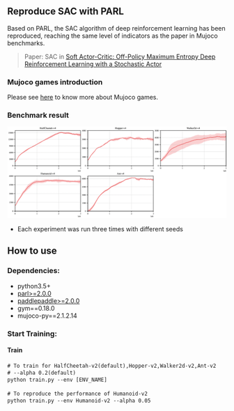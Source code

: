 ## Reproduce SAC with PARL
Based on PARL, the SAC algorithm of deep reinforcement learning has been reproduced, reaching the same level of indicators as the paper in Mujoco benchmarks.

> Paper: SAC in [Soft Actor-Critic: Off-Policy Maximum Entropy Deep Reinforcement Learning with a Stochastic Actor](https://arxiv.org/abs/1801.01290)

### Mujoco games introduction
Please see [here](https://github.com/openai/mujoco-py) to know more about Mujoco games.

### Benchmark result

<img src="https://github.com/benchmarking-rl/PARL-experiments/blob/master/SAC/paddle/result.png" alt="SAC_results"/>

+ Each experiment was run three times with different seeds

## How to use
### Dependencies:
+ python3.5+
+ [parl>=2.0.0](https://github.com/PaddlePaddle/PARL)
+ [paddlepaddle>=2.0.0](https://github.com/PaddlePaddle/Paddle)
+ gym==0.18.0
+ mujoco-py==2.1.2.14

### Start Training:
#### Train
```
# To train for HalfCheetah-v2(default),Hopper-v2,Walker2d-v2,Ant-v2
# --alpha 0.2(default)
python train.py --env [ENV_NAME]

# To reproduce the performance of Humanoid-v2
python train.py --env Humanoid-v2 --alpha 0.05
